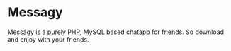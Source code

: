 # Messagy
Messagy is a purely PHP, MySQL based chatapp for friends. So download and enjoy with your friends.
